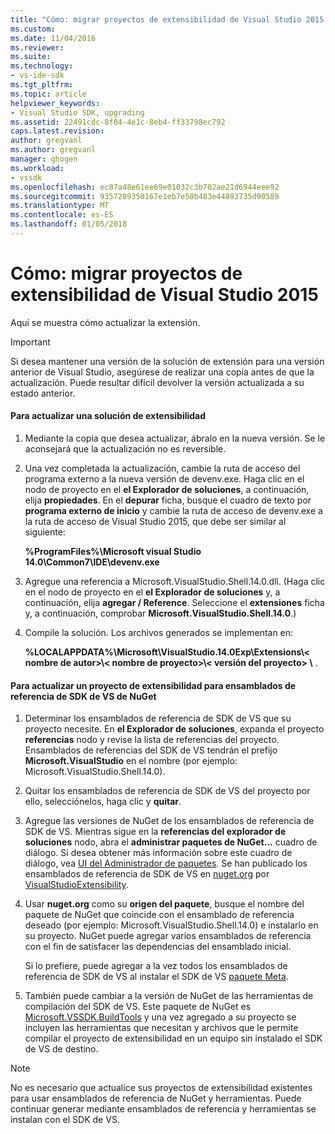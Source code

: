 ```yaml
---
title: "Cómo: migrar proyectos de extensibilidad de Visual Studio 2015 | Documentos de Microsoft"
ms.custom: 
ms.date: 11/04/2016
ms.reviewer: 
ms.suite: 
ms.technology:
- vs-ide-sdk
ms.tgt_pltfrm: 
ms.topic: article
helpviewer_keywords:
- Visual Studio SDK, upgrading
ms.assetid: 22491cdc-8f04-4e1c-8eb4-ff33798ec792
caps.latest.revision: 
author: gregvanl
ms.author: gregvanl
manager: ghogen
ms.workload:
- vssdk
ms.openlocfilehash: ec87a48e61ee69e01032c3b702ae21d6944eee92
ms.sourcegitcommit: 9357209350167e1eb7e50b483e44893735d90589
ms.translationtype: MT
ms.contentlocale: es-ES
ms.lasthandoff: 01/05/2018
---
```

# <a name="how-to-migrate-extensibility-projects-to-visual-studio-2015"></a>Cómo: migrar proyectos de extensibilidad de Visual Studio 2015
Aquí se muestra cómo actualizar la extensión.  
  
> [!IMPORTANT]
>  Si desea mantener una versión de la solución de extensión para una versión anterior de Visual Studio, asegúrese de realizar una copia antes de que la actualización. Puede resultar difícil devolver la versión actualizada a su estado anterior.  
  
#### <a name="to-upgrade-an-extensibility-solution"></a>Para actualizar una solución de extensibilidad  
  
1.  Mediante la copia que desea actualizar, ábralo en la nueva versión. Se le aconsejará que la actualización no es reversible.  
  
2.  Una vez completada la actualización, cambie la ruta de acceso del programa externo a la nueva versión de devenv.exe. Haga clic en el nodo de proyecto en el **el Explorador de soluciones**, a continuación, elija **propiedades**. En el **depurar** ficha, busque el cuadro de texto por **programa externo de inicio** y cambie la ruta de acceso de devenv.exe a la ruta de acceso de Visual Studio 2015, que debe ser similar al siguiente:  
  
     **%ProgramFiles%\Microsoft visual Studio 14.0\Common7\IDE\devenv.exe**  
  
3.  Agregue una referencia a Microsoft.VisualStudio.Shell.14.0.dll. (Haga clic en el nodo de proyecto en el **el Explorador de soluciones** y, a continuación, elija **agregar / Reference**. Seleccione el **extensiones** ficha y, a continuación, comprobar **Microsoft.VisualStudio.Shell.14.0**.)  
  
4.  Compile la solución. Los archivos generados se implementan en:  
  
     **%LOCALAPPDATA%\Microsoft\VisualStudio.14.0Exp\Extensions\\< nombre de autor\>\\< nombre de proyecto\>\\< versión del proyecto\> \\** .  
  
#### <a name="to-update-an-extensibility-project-to-nuget-vs-sdk-reference-assemblies"></a>Para actualizar un proyecto de extensibilidad para ensamblados de referencia de SDK de VS de NuGet  
  
1.  Determinar los ensamblados de referencia de SDK de VS que su proyecto necesite.  En **el Explorador de soluciones**, expanda el proyecto **referencias** nodo y revise la lista de referencias del proyecto.  Ensamblados de referencias del SDK de VS tendrán el prefijo **Microsoft.VisualStudio** en el nombre (por ejemplo: Microsoft.VisualStudio.Shell.14.0).  
  
2.  Quitar los ensamblados de referencia de SDK de VS del proyecto por ello, selecciónelos, haga clic y **quitar**.  
  
3.  Agregue las versiones de NuGet de los ensamblados de referencia de SDK de VS.  Mientras sigue en la **referencias del explorador de soluciones** nodo, abra el **administrar paquetes de NuGet...**  cuadro de diálogo.  Si desea obtener más información sobre este cuadro de diálogo, vea [UI del Administrador de paquetes](/NuGet/Tools/Package-Manager-UI). Se han publicado los ensamblados de referencia de SDK de VS en [nuget.org](http://www.nuget.org) por [VisualStudioExtensibility](http://www.nuget.org/profiles/VisualStudioExtensibility).  
  
4.  Usar **nuget.org** como su **origen del paquete**, busque el nombre del paquete de NuGet que coincide con el ensamblado de referencia deseado (por ejemplo: Microsoft.VisualStudio.Shell.14.0) e instalarlo en su proyecto.  NuGet puede agregar varios ensamblados de referencia con el fin de satisfacer las dependencias del ensamblado inicial.  
  
     Si lo prefiere, puede agregar a la vez todos los ensamblados de referencia de SDK de VS al instalar el SDK de VS [paquete Meta](http://www.nuget.org/packages/VSSDK_Reference_Assemblies).  
  
5.  También puede cambiar a la versión de NuGet de las herramientas de compilación del SDK de VS. Este paquete de NuGet es [Microsoft.VSSDK.BuildTools](http://www.nuget.org/packages/Microsoft.VSSDK.BuildTools) y una vez agregado a su proyecto se incluyen las herramientas que necesitan y archivos que le permite compilar el proyecto de extensibilidad en un equipo sin instalado el SDK de VS de destino.  
  
> [!NOTE]
>  No es necesario que actualice sus proyectos de extensibilidad existentes para usar ensamblados de referencia de NuGet y herramientas.  Puede continuar generar mediante ensamblados de referencia y herramientas se instalan con el SDK de VS.